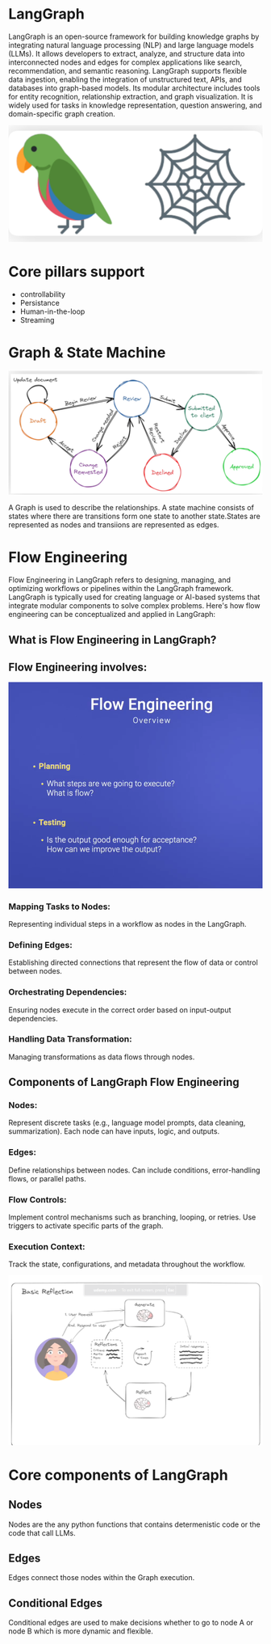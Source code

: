 # LangGraph 
 


LangGraph is an open-source framework for building knowledge graphs by integrating natural language processing (NLP) and large language models (LLMs). It allows developers to extract, analyze, and structure data into interconnected nodes and edges for complex applications like search, recommendation, and semantic reasoning. LangGraph supports flexible data ingestion, enabling the integration of unstructured text, APIs, and databases into graph-based models. Its modular architecture includes tools for entity recognition, relationship extraction, and graph visualization. It is widely used for tasks in knowledge representation, question answering, and domain-specific graph creation.

![langgraph](../images/LangGraph.png)

# Core pillars support

  - controllability
  - Persistance
  - Human-in-the-loop
  - Streaming

# Graph & State Machine

![state-machine](../images/State-Machine.png)

A Graph is used to describe the relationships. A state machine consists of states where there are transitions form one state to another state.States are represented as nodes and transiions are represented as edges.

# Flow Engineering

Flow Engineering in LangGraph refers to designing, managing, and optimizing workflows or pipelines within the LangGraph framework. LangGraph is typically used for creating language or AI-based systems that integrate modular components to solve complex problems. Here's how flow engineering can be conceptualized and applied in LangGraph:

## What is Flow Engineering in LangGraph?

## Flow Engineering involves:

![flow-engineering](../images/Flow%20-1.png)

### Mapping Tasks to Nodes: 
Representing individual steps in a workflow as nodes in the LangGraph.
### Defining Edges: 
Establishing directed connections that represent the flow of data or control between nodes.
### Orchestrating Dependencies: 
Ensuring nodes execute in the correct order based on input-output dependencies.
### Handling Data Transformation: 
Managing transformations as data flows through nodes.

## Components of LangGraph Flow Engineering

### Nodes:
Represent discrete tasks (e.g., language model prompts, data cleaning, summarization).
Each node can have inputs, logic, and outputs.

### Edges:
Define relationships between nodes.
Can include conditions, error-handling flows, or parallel paths.

### Flow Controls:
Implement control mechanisms such as branching, looping, or retries.
Use triggers to activate specific parts of the graph.

### Execution Context:
Track the state, configurations, and metadata throughout the workflow.

![flow-tasks](../images/Flow%20-2.png)

# Core components of LangGraph 

## Nodes 
Nodes are the any python functions that contains determenistic code or the code that call LLMs.

## Edges 
Edges connect those nodes within the Graph execution.

## Conditional Edges 
Conditional edges are used to make decisions whether to go to node A or node B which is more dynamic and flexible.


